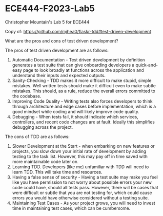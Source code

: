 # ECE444-F2023-Lab5
Christopher Mountain's Lab 5 for ECE444

Copy of: https://github.com/mjhea0/flaskr-tdd#test-driven-development


What are the pros and cons of test driven development?

The pros of test driven development are as follows:
1. Automatic Documentation - Test driven development by definition generates a test suite that can give onboarding developers a quick-and-easy
page to look broadly at functions across the application and understand their inputs and expected outputs.
2. Sanity-Checking - TDD makes it more difficult to make stupid, simple mistakes. Well written tests should make it difficult even to make subtle
mistakes. This should, as a rule, reduce the overall errors committed to the codebase.
3. Improving Code Quality - Writing tests also forces developers to think through architecture and edge cases before implementation, 
which is a good mindset while coding and will likely improve code quality.
4. Debugging - When tests fail, it should indicate which services, controllers, and recent code changes are at fault. Ideally this simplifies
debugging across the project.

The cons of TDD are as follows:
1. Slower Development at the Start - when embarking on new features or projects, you slow down your initial rate of development by adding
testing to the task list. However, this may pay off in time saved with more maintainable code later on.
2. Learning TDD. Developers (like me) unfamiliar with TDD will need to learn TDD. This will take time and resources.
3. Having a false sense of security - Having a test suite may make you feel like you have permission to not worry about possible errors your
new code could have, should all tests pass. However, there will be cases that were difficult or subtle that you are not testing for, which
could cause errors you would have otherwise considered without a testing suite.
4. Maintaining Test Cases - As your project grows, you will need to invest time in maintaining test cases, which can be cumbersome.
